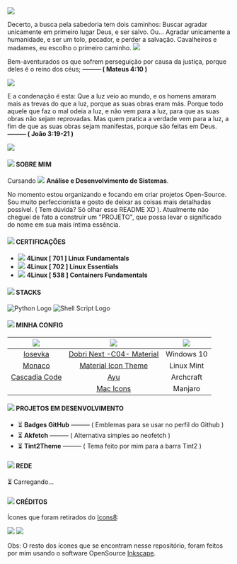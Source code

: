 <img src='https://cdn.discordapp.com/attachments/757631178193764474/1070787193859227708/line.png'>

Decerto, a busca pela sabedoria tem dois caminhos: Buscar agradar unicamente em primeiro lugar Deus, e ser salvo. Ou... Agradar unicamente a humanidade, e ser um tolo, pecador, e perder a salvação. Cavalheiros e madames, eu escolho o primeiro caminho.
<img src='https://cdn.discordapp.com/attachments/757631178193764474/1070787193859227708/line.png'>

<!-- —————— Abrimento dos versículos —————— -->

Bem-aventurados os que sofrem perseguição por causa da justiça, porque deles é o reino dos céus;
<strong> ——— ( Mateus 4:10 ) </strong>

<img src='https://cdn.discordapp.com/attachments/757631178193764474/1070787193859227708/line.png'>


E a condenação é esta: Que a luz veio ao mundo, e os homens amaram mais as trevas do que a luz, porque as suas obras eram más.
Porque todo aquele que faz o mal odeia a luz, e não vem para a luz, para que as suas obras não sejam reprovadas.
Mas quem pratica a verdade vem para a luz, a fim de que as suas obras sejam manifestas, porque são feitas em Deus.
<strong> ——— ( João 3:19-21 ) </strong>



</em> <!-- —————— Fechamento dos versículos —————— -->

<img src='https://cdn.discordapp.com/attachments/757631178193764474/1070787193859227708/line.png'>

<!-- —————— SOBRE MIM —————— -->
#### ![](https://cdn.discordapp.com/attachments/757631178193764474/1070787521161740338/icon-subtopic.png) SOBRE MIM 

Cursando ![](https://cdn.discordapp.com/attachments/757631178193764474/1072989961403506770/graduation.png) **Análise e Desenvolvimento de Sistemas**.

No momento estou organizando e focando em criar projetos Open-Source. Sou muito perfeccionista e gosto de deixar as coisas mais detalhadas possível. ( Tem dúvida? Só olhar esse README XD ). Atualmente não cheguei de fato a construir um "PROJETO", que possa levar o significado do nome em sua mais íntima essência.

<!-- —————— SOBRE MIM —————— -->

<!-- —————— CERTIFICAÇÕES —————— -->

#### ![](https://cdn.discordapp.com/attachments/757631178193764474/1070787521161740338/icon-subtopic.png) CERTIFICAÇÕES

-  ![](https://cdn.discordapp.com/attachments/757631178193764474/1072990432855871550/certificate.png) **4Linux [ 701 ] Linux Fundamentals**
-  ![](https://cdn.discordapp.com/attachments/757631178193764474/1072990432855871550/certificate.png) **4Linux [ 702 ] Linux Essentials**
-  ![](https://cdn.discordapp.com/attachments/757631178193764474/1072990432855871550/certificate.png) **4Linux [ 538 ] Containers Fundamentals** 

<!-- —————— CERTIFICAÇÕES —————— -->


<!-- —————— LINGUAGENS —————— -->
#### ![](https://cdn.discordapp.com/attachments/757631178193764474/1070787521161740338/icon-subtopic.png) STACKS 

![Python Logo](https://cdn.discordapp.com/attachments/569005079932305410/994056796803190844/python.png "Python")
![Shell Script Logo](https://cdn.discordapp.com/attachments/569005079932305410/994058299215462570/shellscript.png "Shell Script")

<!-- —————— LINGUAGENS —————— -->

<!-- —————— CONFIGURAÇÃO —————— -->
#### ![](https://cdn.discordapp.com/attachments/757631178193764474/1070787521161740338/icon-subtopic.png) MINHA CONFIG 


| ![](https://cdn.discordapp.com/attachments/757631178193764474/1078385000350761040/FONTES.png) | ![](https://cdn.discordapp.com/attachments/757631178193764474/1078385861273604216/TEMAS.png) | ![](https://cdn.discordapp.com/attachments/757631178193764474/1078385881527898203/SO.png) |
| :-: | :-: | :-: |
| [Iosevka](https://github.com/be5invis/iosevka)</li> | [Dobri Next -C04- Material](https://marketplace.visualstudio.com/items?itemName=sldobri.bunker) | Windows 10 |
| [Monaco](https://github.com/taodongl/monaco.ttf)</li> | [Material Icon Theme](https://marketplace.visualstudio.com/items?itemName=PKief.material-icon-theme) | Linux Mint |
| [Cascadia Code](https://github.com/microsoft/cascadia-code) | [Ayu](https://marketplace.visualstudio.com/items?itemName=teabyii.ayu) | Archcraft |
| | [Mac Icons](https://marketplace.visualstudio.com/items?itemName=wayou.vscode-icons-mac) | Manjaro | 



<!-- —————— CONFIGURAÇÃO —————— -->

<!-- —————— PROJETOS —————— -->
#### ![](https://cdn.discordapp.com/attachments/757631178193764474/1070787521161740338/icon-subtopic.png) PROJETOS EM DESENVOLVIMENTO

- ⏳ **Badges GitHub** ——— ( Emblemas para se usar no perfil do Github )
- ⏳ **Akfetch** ——— ( Alternativa simples ao neofetch )
- ⏳ **Tint2Theme** ——— ( Tema feito por mim para a barra Tint2 )

<!-- —————— PROJETOS —————— -->


<!-- —————— REDE —————— -->
#### ![](https://cdn.discordapp.com/attachments/757631178193764474/1070787521161740338/icon-subtopic.png) REDE 

⏳ Carregando...

<!-- —————— REDE —————— -->

#### ![](https://cdn.discordapp.com/attachments/757631178193764474/1070787521161740338/icon-subtopic.png) CRÉDITOS

Ícones que foram retirados do [Icons8](https://icons8.com.br/):

![](https://cdn.discordapp.com/attachments/757631178193764474/1072989961403506770/graduation.png) ![](https://cdn.discordapp.com/attachments/757631178193764474/1072990432855871550/certificate.png)

Obs: O resto dos ícones que se encontram nesse repositório, foram feitos por mim usando o software OpenSource [Inkscape](https://inkscape.org/pt-br/).
